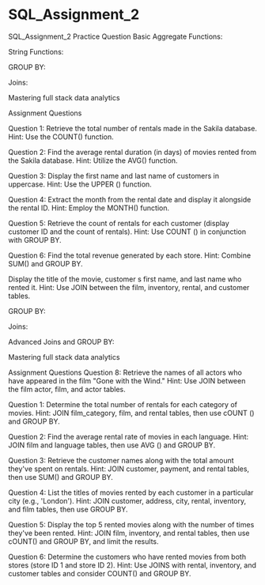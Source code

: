 # SQL_Assignment_2
SQL_Assignment_2
Practice Question
Basic Aggregate Functions:

String Functions:

GROUP BY:

Joins:

Mastering full stack data analytics

Assignment Questions

Question 1:
Retrieve the total number of rentals made in the Sakila database.
Hint: Use the COUNT() function.

Question 2:
Find the average rental duration (in days) of movies rented from the Sakila database.
Hint: Utilize the AVG() function.

Question 3:
Display the first name and last name of customers in uppercase.
Hint: Use the UPPER () function.

Question 4:
Extract the month from the rental date and display it alongside the rental ID.
Hint: Employ the MONTH() function.

Question 5:
Retrieve the count of rentals for each customer (display customer ID and the count of rentals).
Hint: Use COUNT () in conjunction with GROUP BY.

Question 6:
Find the total revenue generated by each store.
Hint: Combine SUM() and GROUP BY.

Display the title of the movie, customer s first name, and last name who rented it.
Hint: Use JOIN between the film, inventory, rental, and customer tables.

GROUP BY:

Joins:

Advanced Joins and GROUP BY:

Mastering full stack data analytics

Assignment Questions
Question 8:
Retrieve the names of all actors who have appeared in the film "Gone with the Wind."
Hint: Use JOIN between the film actor, film, and actor tables.

Question 1:
Determine the total number of rentals for each category of movies.
Hint: JOIN film_category, film, and rental tables, then use cOUNT () and GROUP BY.

Question 2:
Find the average rental rate of movies in each language.
Hint: JOIN film and language tables, then use AVG () and GROUP BY.

Question 3:
Retrieve the customer names along with the total amount they've spent on rentals.
Hint: JOIN customer, payment, and rental tables, then use SUM() and GROUP BY.

Question 4:
List the titles of movies rented by each customer in a particular city (e.g., 'London').
Hint: JOIN customer, address, city, rental, inventory, and film tables, then use GROUP BY.

Question 5:
Display the top 5 rented movies along with the number of times they've been rented.
Hint: JOIN film, inventory, and rental tables, then use cOUNT() and GROUP BY, and limit the results.

Question 6:
Determine the customers who have rented movies from both stores (store ID 1 and store ID 2).
Hint: Use JOINS with rental, inventory, and customer tables and consider COUNT() and GROUP BY.
